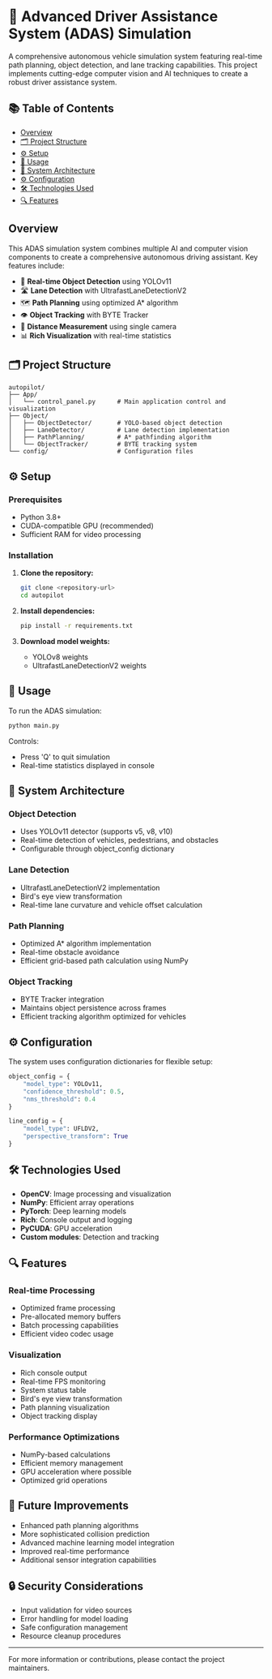 # 🚗 Advanced Driver Assistance System (ADAS) Simulation

A comprehensive autonomous vehicle simulation system featuring real-time path planning, object detection, and lane tracking capabilities. This project implements cutting-edge computer vision and AI techniques to create a robust driver assistance system.

## 📚 Table of Contents
- [Overview](#overview)
- [🗂️ Project Structure](#project-structure)
- [⚙️ Setup](#setup)
- [🚀 Usage](#usage)
- [🧠 System Architecture](#system-architecture)
- [⚙️ Configuration](#configuration)
- [🛠️ Technologies Used](#technologies-used)
- [🔍 Features](#features)

## Overview

This ADAS simulation system combines multiple AI and computer vision components to create a comprehensive autonomous driving assistant. Key features include:
- 🎯 **Real-time Object Detection** using YOLOv11
- 🛣️ **Lane Detection** with UltrafastLaneDetectionV2
- 🗺️ **Path Planning** using optimized A* algorithm
- 👁️ **Object Tracking** with BYTE Tracker
- 📏 **Distance Measurement** using single camera
- 📊 **Rich Visualization** with real-time statistics

## 🗂️ Project Structure

```plaintext
autopilot/
├── App/
│   └── control_panel.py      # Main application control and visualization
├── Object/
│   ├── ObjectDetector/       # YOLO-based object detection
│   ├── LaneDetector/         # Lane detection implementation
│   ├── PathPlanning/         # A* pathfinding algorithm
│   └── ObjectTracker/        # BYTE tracking system
└── config/                   # Configuration files
```

## ⚙️ Setup

### Prerequisites

- Python 3.8+
- CUDA-compatible GPU (recommended)
- Sufficient RAM for video processing

### Installation

1. **Clone the repository:**
   ```bash
   git clone <repository-url>
   cd autopilot
   ```

2. **Install dependencies:**
   ```bash
   pip install -r requirements.txt
   ```

3. **Download model weights:**
   - YOLOv8 weights
   - UltrafastLaneDetectionV2 weights

## 🚀 Usage

To run the ADAS simulation:

```bash
python main.py
```

Controls:
- Press 'Q' to quit simulation
- Real-time statistics displayed in console

## 🧠 System Architecture

### Object Detection
- Uses YOLOv11 detector (supports v5, v8, v10)
- Real-time detection of vehicles, pedestrians, and obstacles
- Configurable through object_config dictionary

### Lane Detection
- UltrafastLaneDetectionV2 implementation
- Bird's eye view transformation
- Real-time lane curvature and vehicle offset calculation

### Path Planning
- Optimized A* algorithm implementation
- Real-time obstacle avoidance
- Efficient grid-based path calculation using NumPy

### Object Tracking
- BYTE Tracker integration
- Maintains object persistence across frames
- Efficient tracking algorithm optimized for vehicles

## ⚙️ Configuration

The system uses configuration dictionaries for flexible setup:

```python
object_config = {
    "model_type": YOLOv11,
    "confidence_threshold": 0.5,
    "nms_threshold": 0.4
}

line_config = {
    "model_type": UFLDV2,
    "perspective_transform": True
}
```

## 🛠️ Technologies Used

- **OpenCV**: Image processing and visualization
- **NumPy**: Efficient array operations
- **PyTorch**: Deep learning models
- **Rich**: Console output and logging
- **PyCUDA**: GPU acceleration
- **Custom modules**: Detection and tracking

## 🔍 Features

### Real-time Processing
- Optimized frame processing
- Pre-allocated memory buffers
- Batch processing capabilities
- Efficient video codec usage

### Visualization
- Rich console output
- Real-time FPS monitoring
- System status table
- Bird's eye view transformation
- Path planning visualization
- Object tracking display

### Performance Optimizations
- NumPy-based calculations
- Efficient memory management
- GPU acceleration where possible
- Optimized grid operations

## 🔄 Future Improvements

- Enhanced path planning algorithms
- More sophisticated collision prediction
- Advanced machine learning model integration
- Improved real-time performance
- Additional sensor integration capabilities

## 🔒 Security Considerations

- Input validation for video sources
- Error handling for model loading
- Safe configuration management
- Resource cleanup procedures

---

For more information or contributions, please contact the project maintainers.
